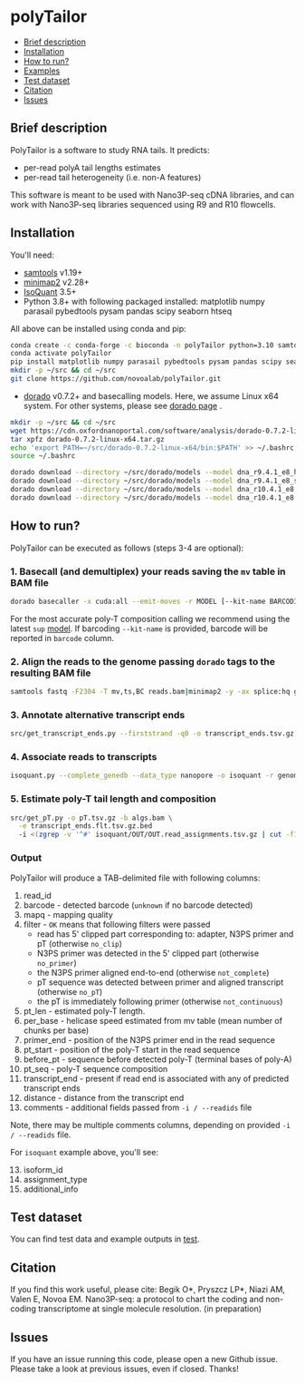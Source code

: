 # polyTailor

- [Brief description](#Brief-description)
- [Installation](#Installation)
- [How to run?](#How-to-run?)
- [Examples](#Examples)
- [Test dataset](#Test-dataset)
- [Citation](#Citation) 
- [Issues](#Issues)

## Brief description 
PolyTailor is a software to study RNA tails.
It predicts: 
* per-read polyA tail lengths estimates
* per-read tail heterogeneity (i.e. non-A features)
 
This software is meant to be used with Nano3P-seq cDNA libraries,
and can work with Nano3P-seq libraries sequenced using R9 and R10 flowcells.

## Installation

You'll need:
- [samtools](https://github.com/samtools/htslib/) v1.19+
- [minimap2](https://github.com/lh3/minimap2/) v2.28+
- [IsoQuant](https://github.com/ablab/IsoQuant) 3.5+
- Python 3.8+ with following packaged installed: matplotlib numpy parasail pybedtools pysam pandas scipy seaborn htseq

All above can be installed using conda and pip: 

```bash
conda create -c conda-forge -c bioconda -n polyTailor python=3.10 samtools minimap2 isoquant
conda activate polyTailor
pip install matplotlib numpy parasail pybedtools pysam pandas scipy seaborn htseq
mkdir -p ~/src && cd ~/src
git clone https://github.com/novoalab/polyTailor.git
```

- [dorado](https://github.com/nanoporetech/dorado) v0.7.2+ and basecalling models. 
Here, we assume Linux x64 system. For other systems, please see
[dorado page](https://github.com/nanoporetech/dorado?tab=readme-ov-file#installation)
.

```bash
mkdir -p ~/src && cd ~/src
wget https://cdn.oxfordnanoportal.com/software/analysis/dorado-0.7.2-linux-x64.tar.gz
tar xpfz dorado-0.7.2-linux-x64.tar.gz
echo 'export PATH=~/src/dorado-0.7.2-linux-x64/bin:$PATH' >> ~/.bashrc
source ~/.bashrc

dorado download --directory ~/src/dorado/models --model dna_r9.4.1_e8_hac@v3.3
dorado download --directory ~/src/dorado/models --model dna_r9.4.1_e8_sup@v3.3
dorado download --directory ~/src/dorado/models --model dna_r10.4.1_e8.2_400bps_hac@v5.0.0
dorado download --directory ~/src/dorado/models --model dna_r10.4.1_e8.2_400bps_sup@v5.0.0
```


## How to run?

PolyTailor can be executed as follows (steps 3-4 are optional): 

### 1. Basecall (and demultiplex) your reads saving the `mv` table in BAM file
```bash
dorado basecaller -x cuda:all --emit-moves -r MODEL [--kit-name BARCODING_KIT] pod5_dir > reads.bam
```

For the most accurate poly-T composition calling we recommend using the latest `sup` 
[model](https://github.com/nanoporetech/dorado?tab=readme-ov-file#dna-models).
If barcoding `--kit-name` is provided, barcode will be reported in `barcode` column. 


### 2. Align the reads to the genome passing `dorado` tags to the resulting BAM file

```bash
samtools fastq -F2304 -T mv,ts,BC reads.bam|minimap2 -y -ax splice:hq genome.fa -|samtools sort --write-index -o algs.bam
```

### 3. Annotate alternative transcript ends

```bash
src/get_transcript_ends.py --firststrand -q0 -o transcript_ends.tsv.gz -a genome.gtf -b algs.bam [algs2.bam ... algsN.bam]
```

### 4. Associate reads to transcripts

```bash
isoquant.py --complete_genedb --data_type nanopore -o isoquant -r genome.fa -g genome.gtf --stranded reverse --bam algs.bam
```

### 5. Estimate poly-T tail length and composition

```bash
src/get_pT.py -o pT.tsv.gz -b algs.bam \
  -e transcript_ends.flt.tsv.gz.bed
  -i <(zgrep -v '^#' isoquant/OUT/OUT.read_assignments.tsv.gz | cut -f1,4,6,9)
```

### Output

PolyTailor will produce a TAB-delimited file with following columns:

1. read_id
2. barcode - detected barcode (`unknown` if no barcode detected)
3. mapq - mapping quality
4. filter - `OK` means that following filters were passed
   - read has 5' clipped part corresponding to: adapter, N3PS primer and pT (otherwise `no_clip`)
   - N3PS primer was detected in the 5' clipped part (otherwise `no_primer`)
   - the N3PS primer aligned end-to-end (otherwise `not_complete`)
   - pT sequence was detected between primer and aligned transcript (otherwise `no_pT`)
   - the pT is immediately following primer (otherwise `not_continuous`)
5. pt_len - estimated poly-T length. 
6. per_base - helicase speed estimated from mv table (mean number of chunks per base)
7. primer_end - position of the N3PS primer end in the read sequence
8. pt_start - position of the poly-T start in the read sequence
9. before_pt - sequence before detected poly-T (terminal bases of poly-A)
10. pt_seq - poly-T sequence composition
11. transcript_end - present if read end is associated with any of predicted transcript ends
12. distance - distance from the transcript end
13. comments - additional fields passed from `-i / --readids` file

Note, there may be multiple comments columns,
depending on provided `-i / --readids` file.

For `isoquant` example above, you'll see:

13. isoform_id  
14. assignment_type  
15. additional_info  

## Test dataset

You can find test data and example outputs in [test](/test). 

## Citation

If you find this work useful, please cite: 
Begik O*, Pryszcz LP*, Niazi AM, Valen E, Novoa EM.
Nano3P-seq: a protocol to chart the coding and non-coding transcriptome at single molecule resolution.
(in preparation)

## Issues

If you have an issue running this code, please open a new Github issue.
Please take a look at previous issues, even if closed. Thanks! 
